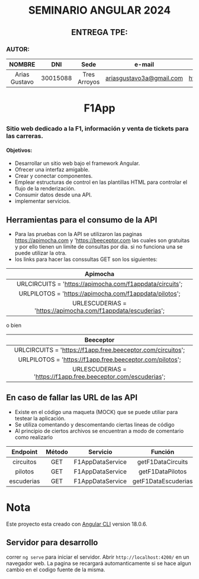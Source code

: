 #
# <p align=center> SEMINARIO ANGULAR 2024
## <p align=center> ENTREGA TPE:
### AUTOR:


| NOMBRE | DNI | Sede | e-mail  | Github | Stackblitz |
| :------------: | :---------------: |:---------------: |:---------------:| :-------------------: | :-------------------: |
| Arias Gustavo | 30015088  | Tres Arroyos     | ariasgustavo3a@gmail.com | https://github.com/elgusty3a/AngularSeminario2024 | https://stackblitz.com/~/github.com/elgusty3a/AngularSeminario2024 |


#
# <p align=center> F1App
### Sitio web dedicado a la F1, información y venta de tickets para las carreras.
#### Objetivos:
  - Desarrollar un sitio web bajo el framework Angular.
  - Ofrecer una interfaz amigable.
  - Crear y conectar componentes.
  - Emplear estructuras de control en las plantillas HTML para controlar el flujo de la renderización.
  - Consumir datos desde una API.
  - implementar servicios.



## Herramientas para el consumo de la API

- Para las pruebas con la API se utilizaron las paginas https://apimocha.com y 'https://beeceptor.com las cuales son gratuitas y por ello tienen un limite de consultas por dia. si no funciona una se puede utilizar la otra.
- los links para hacer las conssultas GET son los siguientes:

| Apimocha |
| :------------: |
| URLCIRCUITS = 'https://apimocha.com/f1appdata/circuits'; |
| URLPILOTOS = 'https://apimocha.com/f1appdata/pilotos'; |
| URLESCUDERIAS = 'https://apimocha.com/f1appdata/escuderias'; |

o bien

| Beeceptor |
| :------------: |
| URLCIRCUITS = 'https://f1app.free.beeceptor.com/circuitos'; |
| URLPILOTOS = 'https://f1app.free.beeceptor.com/pilotos'; |
| URLESCUDERIAS = 'https://f1app.free.beeceptor.com/escuderias'; |

## En caso de fallar las URL de las API
  - Existe en el código una maqueta (MOCK) que se puede utiliar para testear la aplicación.
  - Se utiliza comentando y descomentando ciertas lineas de código
  - Al principio de ciertos archivos se encuentran a modo de comentario como realizarlo

| Endpoint             | Método  | Servicio         | Función                 |
|:-------------------: |:-------:| :---------------:| :----------------------:|
| circuitos            | GET     | F1AppDataService | getF1DataCircuits       |
| pilotos              | GET     | F1AppDataService | getF1DataPilotos        |
| escuderias           | GET     | F1AppDataService | getF1DataEscuderias     |

# Nota

Este proyecto esta creado con [Angular CLI](https://github.com/angular/angular-cli) version 18.0.6.

## Servidor para desarrollo

correr `ng serve` para iniciar el servidor. Abrir `http://localhost:4200/` en un navegador web. La pagina se recargará automanticamente si se hace algun cambio en el codigo fuente de la misma.




